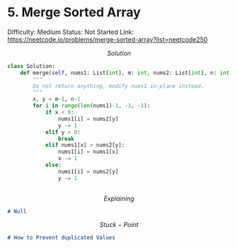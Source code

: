 # 5. Merge Sorted Array

Difficulty: Medium
Status: Not Started
Link: https://neetcode.io/problems/merge-sorted-array?list=neetcode250

$$
Solution
$$

```python
class Solution:
    def merge(self, nums1: List[int], m: int, nums2: List[int], n: int) -> None:
        """
        Do not return anything, modify nums1 in-place instead.
        """
        x, y = m-1, n-1
        for i in range(len(nums1)-1, -1, -1):
            if x < 0:
                nums1[i] = nums2[y]
                y -= 1
            elif y < 0:
                break
            elif nums1[x] > nums2[y]:
                nums1[i] = nums1[x]
                x -= 1
            else:
                nums1[i] = nums2[y]
                y -= 1
        
```

$$
Explaining
$$

```markdown
# Null
```

$$
Stuck-Point
$$

```markdown
# How to Prevent duplicated Values
```